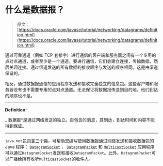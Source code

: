 # 什么是数据报？

> 原文： [https://docs.oracle.com/javase/tutorial/networking/datagrams/definition.html](https://docs.oracle.com/javase/tutorial/networking/datagrams/definition.html)

通过可靠通道（例如 TCP 套接字）进行通信的客户端和服务器之间有一个专用的点对点通道，或者至少是一个通道。要进行通信，它们会建立连接，传输数据，然后关闭连接。通过信道发送的所有数据的接收顺序与发送的顺序相同。这是由渠道保证的。

相反，通过数据报通信的应用程序发送和接收完全独立的信息包。这些客户端和服务器没有也不需要专用的点对点通道。无法保证将数据报传送到目的地。他们到达的顺序也不是。

* * *

**Definition:** 

_ 数据报*是通过网络发送的独立，自包含的消息，其到达，到达时间和内容不能得到保证。

* * *

`java.net`包包含三个类，可帮助您编写使用数据报通过网络发送和接收数据包的 Java 程序： [`DatagramSocket`](https://docs.oracle.com/javase/8/docs/api/java/net/DatagramSocket.html) ， [`DatagramPacket`](https://docs.oracle.com/javase/8/docs/api/java/net/DatagramPacket.html) 和 [`MulticastSocket`](https://docs.oracle.com/javase/8/docs/api/java/net/MulticastSocket.html) 应用程序可以通过`DatagramSocket`发送和接收`DatagramPacket`。此外，`DatagramPacket`可以广播给所有收听`MulticastSocket`的收件人。